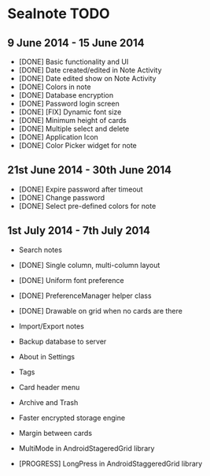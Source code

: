Sealnote TODO
=============

9 June 2014 - 15 June 2014
--------------------------

* [DONE] Basic functionality and UI
* [DONE] Date created/edited in Note Activity
* [DONE] Date edited show on Note Activity
* [DONE] Colors in note
* [DONE] Database encryption
* [DONE] Password login screen
* [DONE] [FIX] Dynamic font size
* [DONE] Minimum height of cards
* [DONE] Multiple select and delete
* [DONE] Application Icon
* [DONE] Color Picker widget for note

21st June 2014 - 30th June 2014
-------------------------------
* [DONE] Expire password after timeout
* [DONE] Change password
* [DONE] Select pre-defined colors for note

1st July 2014 - 7th July 2014
-----------------------------
* Search notes
* [DONE] Single column, multi-column layout
* [DONE] Uniform font preference
* [DONE] PreferenceManager helper class
* [DONE] Drawable on grid when no cards are there
* Import/Export notes
* Backup database to server
* About in Settings


* Tags
* Card header menu
* Archive and Trash
* Faster encrypted storage engine
* Margin between cards

* MultiMode in AndroidStageredGrid library
* [PROGRESS] LongPress in AndroidStaggeredGrid library
